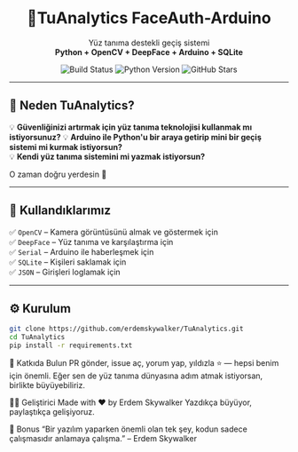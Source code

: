<h1 align="center">🔐TuAnalytics FaceAuth-Arduino</h1>

<p align="center">
  Yüz tanıma destekli geçiş sistemi<br>
  <strong>Python + OpenCV + DeepFace + Arduino + SQLite</strong>
</p>

<p align="center">
  <img src="https://img.shields.io/badge/build-passing-brightgreen?style=flat-square" alt="Build Status">
  <img src="https://img.shields.io/badge/Python-%3E=3.7-blue?style=flat-square" alt="Python Version">
  <img src="https://img.shields.io/github/stars/erdemskywalker/TuAnalytics?style=flat-square" alt="GitHub Stars">
</p>


---

## 🎯 Neden TuAnalytics?

💡 **Güvenliğinizi artırmak için yüz tanıma teknolojisi kullanmak mı istiyorsunuz?**
💡 **Arduino ile Python'u bir araya getirip mini bir geçiş sistemi mi kurmak istiyorsun?**  
💡 **Kendi yüz tanıma sistemini mi yazmak istiyorsun?**  



O zaman doğru yerdesin 🙌

---

## 🧠 Kullandıklarımız

✅ `OpenCV` – Kamera görüntüsünü almak ve göstermek için  
✅ `DeepFace` – Yüz tanıma ve karşılaştırma için  
✅ `Serial` – Arduino ile haberleşmek için  
✅ `SQLite` – Kişileri saklamak için  
✅ `JSON` – Girişleri loglamak için

---

## ⚙️ Kurulum

```bash
git clone https://github.com/erdemskywalker/TuAnalytics.git
cd TuAnalytics
pip install -r requirements.txt
```

💬 Katkıda Bulun
PR gönder, issue aç, yorum yap, yıldızla ⭐ — hepsi benim için önemli.
Eğer sen de yüz tanıma dünyasına adım atmak istiyorsan, birlikte büyüyebiliriz.

👨‍💻 Geliştirici
Made with ❤️ by Erdem Skywalker
Yazdıkça büyüyor, paylaştıkça gelişiyoruz.

🌌 Bonus
“Bir yazılım yaparken önemli olan tek şey, kodun sadece çalışmasıdır anlamaya çalışma.”
– Erdem Skywalker
